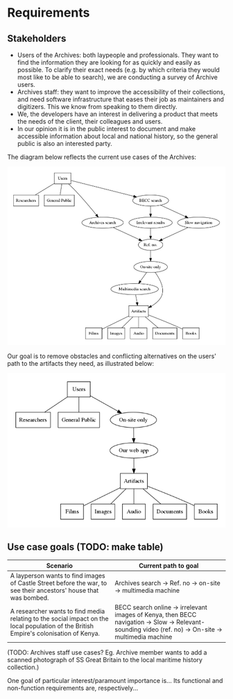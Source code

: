 # Requirements

## Stakeholders

* Users of the Archives: both laypeople and professionals. They want to find
  the information they are looking for as quickly and easily as possible. To
  clarify their exact needs (e.g. by which criteria they would most like to be
  able to search), we are conducting a survey of Archive users.
* Archives staff: they want to improve the accessibility of their collections,
  and need software infrastructure that eases their job as maintainers and
  digitizers. This we know from speaking to them directly.
* We, the developers have an interest in delivering a product that meets the
  needs of the client, their colleagues and users.
* In our opinion it is in the public interest to document and make accessible
  information about local and national history, so the general public is also
  an interested party.

The diagram below reflects the current use cases of the Archives:

![](graphviz/domain-model.png?raw=true)

Our goal is to remove obstacles and conflicting alternatives on the users' path
to the artifacts they need, as illustrated below:

![](graphviz/reqs2.png?raw=true)

## Use case goals (TODO: make table)

Scenario | Current path to goal
---------|---------------------
A layperson wants to find images of Castle Street before the war, to see their ancestors' house that was bombed. | Archives search -> Ref. no -> on-site -> multimedia machine
A researcher wants to find media relating to the social impact on the local population of the British Empire's colonisation of Kenya. | BECC search online -> irrelevant images of Kenya, then BECC navigation -> Slow -> Relevant-sounding video (ref. no) -> On-site -> multimedia machine


(TODO: Archives staff use cases? Eg.
Archive member wants to add a scanned photograph of SS Great Britain to the
local maritime history collection.)



One goal of particular interest/paramount importance is... Its functional and
non-function requirements are, respectively...

